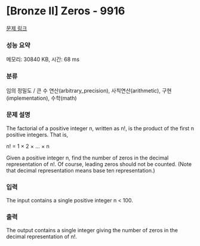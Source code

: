 # [Bronze II] Zeros - 9916 

[문제 링크](https://www.acmicpc.net/problem/9916) 

### 성능 요약

메모리: 30840 KB, 시간: 68 ms

### 분류

임의 정밀도 / 큰 수 연산(arbitrary_precision), 사칙연산(arithmetic), 구현(implementation), 수학(math)

### 문제 설명

<p>The factorial of a positive integer n, written as n!, is the product of the first n positive integers.  That is,</p>

<p>n! = 1 × 2 × ... × n</p>

<p>Given a positive integer n, find the number of zeros in the decimal representation of n!.  Of course, leading zeros should not be counted.  (Note that decimal representation means base ten representation.)</p>

### 입력 

 <p>The input contains a single positive integer n < 100.</p>

### 출력 

 <p>The output contains a single integer giving the number of zeros in the decimal representation of n!.</p>

